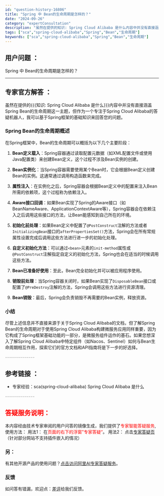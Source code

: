 ```yaml
---
id: "question-history-16806"
title: "Spring 中 Bean的生命周期是怎样的？"
date: "2024-09-26"
category: "expertConsultation"
description: "虽然在提供的知识: Spring Cloud Alibaba 是什么内容中并没有直接涵盖Spring Bean的生命周期这一主题，但作为一个专注于Spring Cloud Alibaba的答疑机器人，我可以基于Spring框架的基础知识来回答您的问题。### Spring Bean的生命周期概述在S"
tags: ["sca","spring-cloud-alibaba","Spring","Bean","生命周期"]
keywords: ["sca","spring-cloud-alibaba","Spring","Bean","生命周期"]
---
```


## 用户问题 ： 
 Spring 中 Bean的生命周期是怎样的？  

---------------
## 专家官方解答 ：

虽然在提供的{{{知识: Spring Cloud Alibaba 是什么}}}内容中并没有直接涵盖Spring Bean的生命周期这一主题，但作为一个专注于Spring Cloud Alibaba的答疑机器人，我可以基于Spring框架的基础知识来回答您的问题。

### Spring Bean的生命周期概述

在Spring框架中，Bean的生命周期可以概括为以下几个主要阶段：

1. **Bean定义载入**：Spring容器通过读取配置元数据（如XML配置文件或使用Java配置类）来创建Bean定义，这个过程不涉及Bean实例的创建。

2. **Bean实例化**：当Spring容器需要使用某个Bean时，它会根据Bean定义创建Bean的实例。这通常通过调用构造函数来完成。

3. **属性注入**：在实例化之后，Spring容器会根据Bean定义中的配置来注入Bean所需的依赖项，这个过程称为依赖注入。

4. **Aware接口回调**：如果Bean实现了Spring的Aware接口（如BeanNameAware、ApplicationContextAware等），Spring容器会在依赖注入之后调用这些接口的方法，让Bean能感知到自己所在的环境。

5. **初始化前处理**：如果Bean定义中配置了`@PostConstruct`注解的方法或者`InitializingBean`接口的`afterPropertiesSet()`方法，Spring会在所有常规属性设置完成后调用这些方法进行进一步的初始化处理。

6. **自定义初始化方法**：可以通过`<bean>`元素的`init-method`属性或`@PostConstruct`注解指定自定义的初始化方法，Spring也会在适当的时候调用这些方法。

7. **Bean已准备好使用**：至此，Bean完全初始化并可以被应用程序使用。

8. **销毁前处理**：当Spring容器关闭时，如果Bean实现了`DisposableBean`接口或配置了`@PreDestroy`注解的方法，Spring会调用这些方法进行资源清理。

9. **Bean销毁**：最后，Spring会负责销毁不再需要的Bean实例，释放资源。

### 小结

尽管上述信息并不直接来源于关于Spring Cloud Alibaba的文档，但了解Spring Bean的生命周期对于使用Spring Cloud Alibaba构建微服务应用同样重要，因为它构成了Spring框架基础功能的一部分，是微服务组件运作的基石。如果您想深入了解Spring Cloud Alibaba中特定组件（如Nacos、Sentinel）如何与Bean生命周期相互作用，探索它们的官方文档和API指南将是下一步的好选择。


<font color="#949494">---------------</font> 


## 参考链接 ：

* 专家经验：sca(spring-cloud-alibaba) Spring Cloud Alibaba 是什么 


 <font color="#949494">---------------</font> 
 


## <font color="#FF0000">答疑服务说明：</font> 

本内容经由技术专家审阅的用户问答的镜像生成，我们提供了<font color="#FF0000">专家智能答疑服务</font>,使用方法：
用法1： 在<font color="#FF0000">页面的右下的浮窗”专家答疑“</font>。
用法2： 点击[专家答疑页](https://answer.opensource.alibaba.com/docs/intro)（针对部分网站不支持插件嵌入的情况）
### 另：


有其他开源产品的使用问题？[点击访问阿里AI专家答疑服务](https://answer.opensource.alibaba.com/docs/intro)。
### 反馈
如问答有错漏，欢迎点：[差评](https://ai.nacos.io/user/feedbackByEnhancerGradePOJOID?enhancerGradePOJOId=16807)给我们反馈。
